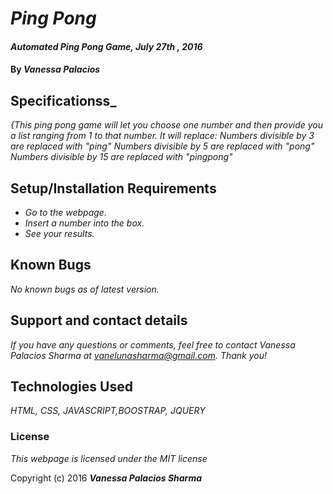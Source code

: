 # _Ping Pong_

#### _Automated Ping Pong Game, July 27th , 2016_

#### By _**Vanessa Palacios**_

## Specificationss_

_{This ping pong game will let you choose one number and then provide you a list ranging from 1 to that number. It will replace:_
_Numbers divisible by 3 are replaced with "ping"_
_Numbers divisible by 5 are replaced with "pong"_
_Numbers divisible by 15 are replaced with "pingpong"_

## Setup/Installation Requirements

* _Go to the webpage._
* _Insert a number into the box._
* _See your results._


## Known Bugs

_No known bugs as of latest version._

## Support and contact details

_If you have any questions or comments, feel free to contact Vanessa Palacios Sharma at vanelunasharma@gmail.com. Thank you!_

## Technologies Used
_HTML, CSS, JAVASCRIPT,BOOSTRAP, JQUERY_
### License

*This webpage is licensed under the MIT license*

Copyright (c) 2016 **_Vanessa Palacios Sharma_**
